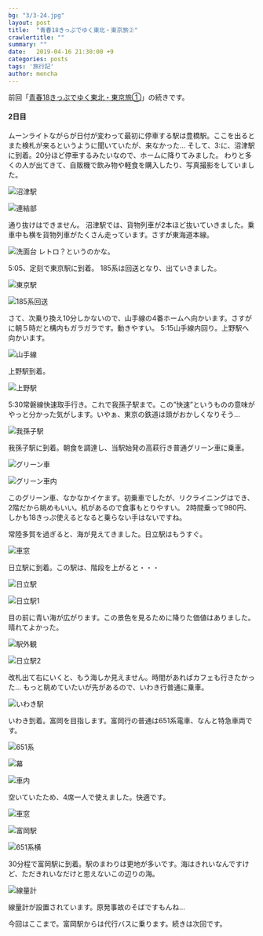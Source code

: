 ```yaml
---
bg: "3/3-24.jpg"
layout: post
title:  "青春18きっぷでゆく東北・東京旅②"
crawlertitle: ""
summary: ""
date:   2019-04-16 21:30:00 +9
categories: posts
tags: '旅行記'
author: mencha
---
```


前回「[青春18きっぷでゆく東北・東京旅①](https://menchan.github.io/posts/18kippu_1/)」の続きです。

#### 2日目
ムーンライトながらが日付が変わって最初に停車する駅は豊橋駅。ここを出るとまた検札が来るというように聞いていたが、来なかった…
そして、3:に、沼津駅に到着。20分ほど停車するみたいなので、ホームに降りてみました。
わりと多くの人が出てきて、自販機で飲み物や軽食を購入したり、写真撮影をしていました。

![沼津駅](/assets/images/3/3-1.jpg)

![連結部](/assets/images/3/3-2.jpg)

通り抜けはできません。
沼津駅では、貨物列車が2本ほど抜いていきました。乗車中も横を貨物列車がたくさん走っています。さすが東海道本線。

![洗面台](/assets/images/3/3-3.jpg)
レトロ？というのかな。

5:05、定刻で東京駅に到着。
185系は回送となり、出ていきました。

![東京駅](/assets/images/3/3-4.jpg)

![185系回送](/assets/images/3/3-5.jpg)

さて、次乗り換え10分しかないので、山手線の4番ホームへ向かいます。さすがに朝５時だと構内もガラガラです。動きやすい。
5:15山手線内回り。上野駅へ向かいます。

![山手線](/assets/images/3/3-6.jpg)

上野駅到着。

![上野駅](/assets/images/3/3-7.jpg)

5:30常磐線快速取手行き。これで我孫子駅まで。この”快速”というものの意味がやっと分かった気がします。いやぁ、東京の鉄道は頭がおかしくなりそう…

![我孫子駅](/assets/images/3/3-8.jpg)

我孫子駅に到着。朝食を調達し、当駅始発の高萩行き普通グリーン車に乗車。

![グリーン車](/assets/images/3/3-9.jpg)

![グリーン車内](/assets/images/3/3-10.jpg)

このグリーン車、なかなかイケます。初乗車でしたが、リクライニングはでき、2階だから眺めもいい。机があるので食事もとりやすい。
2時間乗って980円、しかも18きっぷ使えるとなると乗らない手はないですね。

常陸多賀を過ぎると、海が見えてきました。日立駅はもうすぐ。

![車窓](/assets/images/3/3-11.jpg)

日立駅に到着。この駅は、階段を上がると・・・

![日立駅](/assets/images/3/3-12.jpg)

![日立駅1](/assets/images/3/3-13.jpg)

目の前に青い海が広がります。この景色を見るために降りた価値はありました。晴れてよかった。

![駅外観](/assets/images/3/3-14.jpg)

![日立駅2](/assets/images/3/3-15.jpg)

改札出て右にいくと、もう海しか見えません。時間があればカフェも行きたかった…
もっと眺めていたいが先があるので、いわき行普通に乗車。

![いわき駅](/assets/images/3/3-16.jpg)

いわき到着。富岡を目指します。富岡行の普通は651系電車、なんと特急車両です。

![651系](/assets/images/3/3-17.jpg)

![幕](/assets/images/3/3-18.jpg)

![車内](/assets/images/3/3-19.jpg)

空いていたため、4席一人で使えました。快適です。

![車窓](/assets/images/3/3-20.jpg)

![富岡駅](/assets/images/3/3-21.jpg)

![651系横](/assets/images/3/3-22.jpg)

30分程で富岡駅に到着。駅のまわりは更地が多いです。海はきれいなんですけど、ただきれいなだけと思えないこの辺りの海。

![線量計](/assets/images/3/3-23.jpg)

線量計が設置されています。原発事故のそばですもんね…

今回はここまで。富岡駅からは代行バスに乗ります。続きは次回です。
